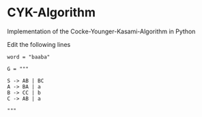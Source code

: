 # CYK-Algorithm
Implementation of the Cocke-Younger-Kasami-Algorithm in Python

Edit the following lines

```
word = "baaba"

G = """

S -> AB | BC
A -> BA | a
B -> CC | b
C -> AB | a

"""


```
